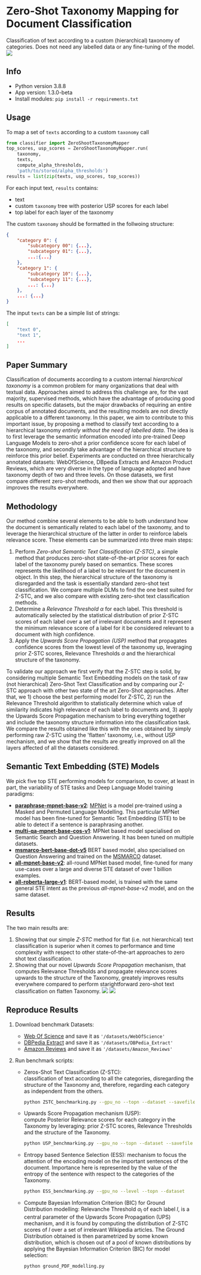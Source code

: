 # Zero-Shot Taxonomy Mapping for Document Classification
Classification of text according to a custom (hierarchical) taxonomy of categories. Does not need any labelled data or any fine-tuning of the model.
![](images/overview.png)


## Info
* Python version 3.8.8
* App version: 1.3.0-beta
* Install modules: ```pip install -r requirements.txt``` 

## Usage
To map a set of `texts` according to a custom `taxonomy` call
```python
from classifier import ZeroShootTaxonomyMapper
top_scores, usp_scores = ZeroShootTaxonomyMapper.run(
    taxonomy,
    texts,
    compute_alpha_thresholds,
    'path/to/stored/alpha_thresholds')
results = list(zip(texts, usp_scores, top_scores))
```
For each input text, `results` contains:
 * text
 * custom `taxonomy` tree with posterior USP scores for each label
 * top label for each layer of the taxonomy

The custom `taxonomy` should be formatted in the follwoing structure:
```json
{
    "category 0": {
        "subcategory 00": {...},
        "subcategory 01": {...},
        ...:{...}
    },
    "category 1": {
        "subcategory 10": {...},
        "subcategory 11": {...},
        ...: {...}
    },
    ...: {...}
}
```
The input `texts` can be a simple list of strings:
```json
[
    "text 0",
    "text 1",
    ...
]
```

## Paper Summary
Classification of documents according to a custom internal *hierarchical taxonomy* is a common problem for many organizations that deal with textual data. Approaches aimed to address this challenge are, for the vast majority, supervised methods, which have the advantage of producing good results on specific datasets, but the major drawbacks of requiring an entire corpus of annotated documents, and the resulting models are not directly applicable to a different taxonomy.
In this paper, we aim to contribute to this important issue, by proposing a method to classify text according to a hierarchical taxonomy *entirely without the need of labelled data*. The idea is to first leverage the semantic information encoded into pre-trained Deep Language Models to zero-shot a prior confidence score for each label of the taxonomy, and secondly take advantage of the hierarchical structure to reinforce this prior belief.
Experiments are conducted on three hierarchically annotated datasets: WebOfScience, DBpedia Extracts and Amazon Product Reviews, which are very diverse in the type of language adopted and have taxonomy depth of two and three levels. On those datasets, we first compare different zero-shot methods, and then we show that our approach improves the results everywhere.

## Methodology
Our method combine several elements to be able to both understand how the document is semantically related to each label of the taxonomy, and to leverage the hierarchical structure of the latter in order to reinforce labels relevance score. These elements can be summarized into three main steps:

1. Perform *Zero-shot Semantic Text Classification (Z-STC)*, a simple method that produces zero-shot state-of-the-art prior scores for each label of the taxonomy purely based on semantics. These scores represents the likelihood of a label to be relevant for the document in object. In this step, the hierarchical structure of the taxonomy is disregarded and the task is essentially standard zero-shot text classification. We compare multiple DLMs to find the one best suited for Z-STC, and we also compare with existing zero-shot text classification methods.
2. Determine a *Relevance Threshold* $\alpha$ for each label. This threshold is automatically selected by the statistical distribution of prior Z-STC scores of each label over a set of irrelevant documents and it represent the minimum relevance score of a label for it be considered relevant to a document with high confidence. 
3. Apply the *Upwards Score Propagation (USP)* method that propagates confidence scores from the lowest level of the taxonomy up, leveraging prior Z-STC scores, Relevance Thresholds $\alpha$ and the hierarchical structure of the taxonomy.


To validate our approach we first verify that the Z-STC step is solid, by considering multiple Semantic Text Embedding models on the task of raw (not hierarchical) Zero-Shot Text Classification and by comparing our Z-STC approach with other two state of the art Zero-Shot approaches. After that, we 1) choose the best performing model for Z-STC, 2) run the Relevance Threshold algorithm to statistically determine which value of similarity indicates high relevance of each label to documents and, 3) apply the Upwards Score Propagation mechanism to bring everything together and include the taxonomy structure information into the classification task. We compare the results obtained like this with the ones obtained by simply performing raw Z-STC using the 'flatten' taxonomy, i.e., without USP mechanism, and we show that the results are greatly improved on all the layers affected of all the datasets considered.

## Semantic Text Embedding (STE) Models
We pick five top STE performing models for comparison, to cover, at least in part, the variability of STE tasks and Deep Language Model training paradigms:
* [**paraphrase-mpnet-base-v2**](https://huggingface.co/sentence-transformers/paraphrase-mpnet-base-v2): [MPNet](https://arxiv.org/abs/2004.09297) is a model pre-trained using a Masked and Permuted Language Modelling. This particular MPNet model has been fine-tuned for Semantic Text Embedding (STE) to be able to detect if a sentence is paraphrasing another.
* [**multi-qa-mpnet-base-cos-v1**](https://huggingface.co/sentence-transformers/multi-qa-mpnet-base-cos-v1): MPNet based model specialised on Semantic Search and Question Answering. It has been tuned on multiple datasets.
* [**msmarco-bert-base-dot-v5**](https://huggingface.co/sentence-transformers/msmarco-bert-base-d) BERT based model, also specialised on Question Answering and trained on the [MSMARCO](https://arxiv.org/abs/1611.09268) dataset.
* [**all-mpnet-base-v2**](https://huggingface.co/sentence-transformers/all-mpnet-base-v2): all-round MPNet based model, fine-tuned for many use-cases over a large and diverse STE dataset of over 1 billion examples.
* [**all-roberta-large-v1**](https://huggingface.co/sentence-transformers/all-roberta-large-v1): BERT-based model, is trained with the same general STE intent as the previous *all-mpnet-base-v2* model, and on the same dataset.

## Results
The two main results are:
1. Showing that our simple *Z-STC* method for flat (i.e. not hierarchical) text classification is superior when it comes to performance and time complexity with respect to other state-of-the-art approaches to zero shot text classification.
2. Showing that our novel *Upwards Score Propagation* mechanism, that computes Relevance Thresholds and propagate relevance scores upwards to the structure of the Taxonomy, greately improves results everywhere compared to perform starightforward zero-shot text classification on flatten Taxonomy.
![](images/results_F1.png)
![](images/results_scaling.png)



## Reproduce Results
1. Download benchmark Datasets:
    * [Web Of Science](https://data.mendeley.com/datasets/9rw3vkcfy4/6) and save it as ```'/datasets/WebOfScience'```
    * [DBPedia Extract](https://www.kaggle.com/datasets/danofer/dbpedia-classes) and save it as ```'/datasets/DBPedia_Extract'```
    * [Amazon Reviews](https://www.kaggle.com/datasets/kashnitsky/hierarchical-text-classification) and save it as ```'/datasets/Amazon_Reviews'```

2. Run benchmark scripts:
    * Zeros-Shot Text Classification (Z-STC):\
        classification of text according to all the categories, disregarding the structure of the Taxonomy and, therefore, regarding each category as independent from the others.
        ```bash
        python ZSTC_benchmarking.py --gpu_no --topn --dataset --savefile
        ```
    * Upwards Score Propagation mechanism (USP):\
        compute Posterior Relevance scores for each category in the Taxonomy by leveraging: prior Z-STC scores, Relevance Thresholds and the structure of the Taxonomy.
        ```bash
        python USP_benchmarking.py --gpu_no --topn --dataset --savefile
        ```
    * Entropy based Sentence Selection (ESS): 
        mechanism to focus the attention of the encoding model on the important sentences of the document. Importance here is represented by the value of the entropy of the sentence with respect to the categories of the Taxonomy.
        ```bash
        python ESS_benchmarking.py --gpu_no --level --topn --dataset 
        ```
    * Compute Bayesian Information Criterion (BIC) for Ground Distribution modelling:
        Relevanche Threshold $\alpha_l$ of each label *l*, is a central parameter of the Upwards Score Propagation (UPS) mechanism, and it is found by computing the distribution of Z-STC scores of *l* over a set of irrelevant Wikipedia articles. The Ground Distribution obtained is then parametrized by some known distribution, which is chosen out of a pool of known distributions by applying the Bayesian Information Criterion (BIC) for model selection:
        ```bash
        python ground_PDF_modelling.py
        ```    
